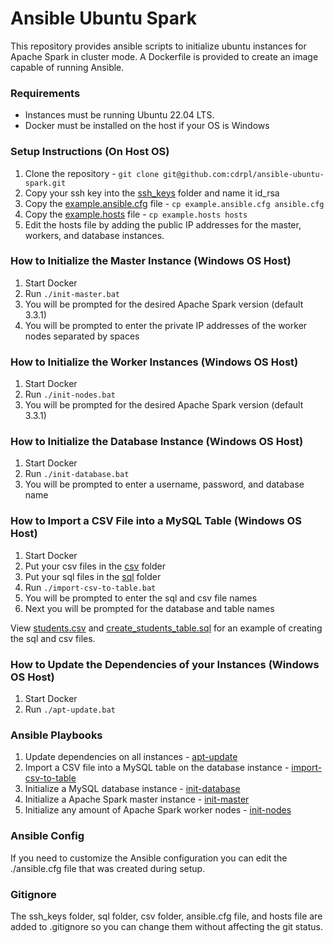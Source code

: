 # Ansible Ubuntu Spark

This repository provides ansible scripts to initialize ubuntu instances for Apache Spark in cluster mode. A Dockerfile is provided to create an image capable of running Ansible.

### Requirements

- Instances must be running Ubuntu 22.04 LTS.
- Docker must be installed on the host if your OS is Windows

### Setup Instructions (On Host OS)

1. Clone the repository - `git clone git@github.com:cdrpl/ansible-ubuntu-spark.git`
2. Copy your ssh key into the [ssh_keys](./ssh_keys) folder and name it id_rsa
3. Copy the [example.ansible.cfg](./example.ansible.cfg) file - `cp example.ansible.cfg ansible.cfg`
4. Copy the [example.hosts](./example.hosts) file - `cp example.hosts hosts`
5. Edit the hosts file by adding the public IP addresses for the master, workers, and database instances.

### How to Initialize the Master Instance (Windows OS Host)

1. Start Docker
2. Run `./init-master.bat`
3. You will be prompted for the desired Apache Spark version (default 3.3.1)
4. You will be prompted to enter the private IP addresses of the worker nodes separated by spaces

### How to Initialize the Worker Instances (Windows OS Host)

1. Start Docker
2. Run `./init-nodes.bat`
3. You will be prompted for the desired Apache Spark version (default 3.3.1)

### How to Initialize the Database Instance (Windows OS Host)

1. Start Docker
2. Run `./init-database.bat`
3. You will be prompted to enter a username, password, and database name

### How to Import a CSV File into a MySQL Table (Windows OS Host)

1. Start Docker
2. Put your csv files in the [csv](./csv) folder
3. Put your sql files in the [sql](./sql) folder
4. Run `./import-csv-to-table.bat`
5. You will be prompted to enter the sql and csv file names
6. Next you will be prompted for the database and table names

View [students.csv](./csv/students.csv) and [create_students_table.sql](./sql/create_students_table.sql) for an example of creating the sql and csv files.

### How to Update the Dependencies of your Instances (Windows OS Host)

1. Start Docker
2. Run `./apt-update.bat`

### Ansible Playbooks

1. Update dependencies on all instances - [apt-update](./playbooks/apt-update.yml)
2. Import a CSV file into a MySQL table on the database instance - [import-csv-to-table](./playbooks/import-csv-to-table.yml)
3. Initialize a MySQL database instance - [init-database](./playbooks/init-database.yml)
4. Initialize a Apache Spark master instance - [init-master](./playbooks/init-master.yml)
5. Initialize any amount of Apache Spark worker nodes - [init-nodes](./playbooks/init-nodes.yml)

### Ansible Config

If you need to customize the Ansible configuration you can edit the ./ansible.cfg file that was created during setup.

### Gitignore

The ssh_keys folder, sql folder, csv folder, ansible.cfg file, and hosts file are added to .gitignore so you can change them without affecting the git status.
